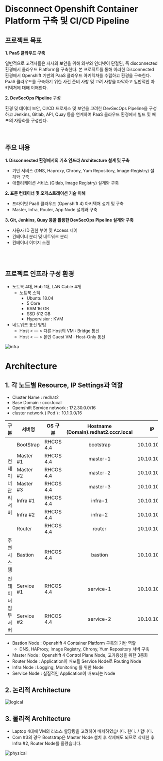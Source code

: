 # Disconnect Openshift Container Platform 구축 및 CI/CD Pipeline

## 프로젝트 목표

**1. PaaS 클라우드 구축**

일반적으로 고객사들은 자사의 보안을 위해 외부와 인터넷이 단절된, 즉 disconnected 환경에서 클라우드 Platform을 구축한다. 본 프로젝트를 통해 이러한
 Disconnected 환경에서 Openshift 기반의 PaaS 클라우드 아키텍쳐를 수립하고 환경을 구축한다. PaaS 클라우드를 구축하기 위한 사전 준비 사항 및 고려 사항을 파악하고 일반적인 아키텍처에 대해 이해한다. 

**2. DevSecOps Pipeline 구성**

환경 및 데이터 보안, CI/CD 프로세스 및 보안을 고려한 DevSecOps Pipeline을 구성하고 Jenkins, Gitlab, API, Quay 등을 연계하여 PaaS 클라우드 환경에서 빌드 및 배포의 자동화를 구성한다.  
<br></br>

## 주요 내용

**1. Disconnected 환경에서의 기초 인프라 Architecture 설계 및 구축**
- 기반 서비스 (DNS, Haproxy, Chrony, Yum Repository, Image-Registry) 설계와 구축
- 애플리케이션 서비스 (Gitlab, Image Registry) 설계와 구축

**2. 표준 컨테이너 및 오케스트레이션 기술 이해**
- 프라이빗 PaaS 클라우드 (Openshift 4) 아키텍쳐 설계 및 구축
- Master, Infra, Router, App Node 설계와 구축

**3. Git, Jenkins, Quay 등을 활용한 DevSecOps Pipeline 설계와 구축**
- 사용자 ID 권한 부여 및 Access 제어
- 컨테이너 분리 및 네트워크 분리
- 컨테이너 이미지 스캔

<br></br>
## 프로젝트 인프라 구성 환경

- 노트북 4대, Hub 1대,  LAN Cable 4개
    - 노트북 스펙
        - Ubuntu 18.04
        - 5 Core
        - RAM 16 GB
        - SSD 512 GB
        - Hypervisior : KVM
- 네트워크 통신 방법
    - Host < — > 다른 Host의 VM : Bridge 통신
    - Host < — > 본인 Guest VM : Host-Only 통신

![infra](./images/infra.png)

# Architecture

## 1. 각 노드별 Resource, IP Settings과 역할

- Cluster Name : redhat2
- Base Domain : cccr.local
- Openshift Service network : 172.30.0.0/16
- cluster network ( Pod ) : 10.1.0.0/16



<table>
<thead>
    <tr>
        <th>구분</th>
        <th>서버명</th>
        <th>OS 구분</th>
        <th>Hostname<br>(Domain).redhat2.cccr.local</th>
        <th>IP</th>
        <th>vcpu<br>(core)</th>
        <th>Memory<br>(GB)</th>
        <th>OS</th>
        <th>contaimer<br>Runtime</th>
    </tr>
</thead>
<tbody>
    <tr>
        <td rowspan=7>컨테이너 <br>관리서버</td>
        <td>BootStrap</td>
        <td>RHCOS 4.4</td>
        <td align="center">bootstrap</td>
        <td>10.10.10.10</td>
        <td align="center">4</td>
        <td align="center">16</td>
        <td>120</td>
        <td>100</td>
    </tr>
    <tr>
        <td>Master #1</td>
        <td>RHCOS 4.4</td>
        <td align="center">master-1</td>
        <td>10.10.10.11</td>
        <td align="center">4</td>
        <td align="center">8</td>
        <td>100</td>
        <td>100</td>
    </tr>
    <tr>
        <td>Master #2</td>
        <td>RHCOS 4.4</td>
        <td align="center">master-2</td>
        <td>10.10.10.12</td>
        <td align="center">4</td>
        <td align="center">8</td>
        <td>100</td>
        <td>100</td>
    </tr>
    <tr>
        <td>Master #3</td>
        <td>RHCOS 4.4</td>
        <td align="center">master-3</td>
        <td>10.10.10.13</td>
        <td align="center">4</td>
        <td align="center">8</td>
        <td>100</td>
        <td>100</td>
    </tr>
    <tr>
        <td>Infra #1 </td>
        <td>RHCOS 4.4</td>
        <td align="center">infra-1</td>
        <td>10.10.10.14</td>
        <td align="center">4</td>
        <td align="center">8</td>
        <td>100</td>
        <td>100</td>
    </tr>
    <tr>
        <td>Infra #2</td>
        <td>RHCOS 4.4</td>
        <td align="center">infra-2</td>
        <td>10.10.10.15</td>
        <td align="center">4</td>
        <td align="center">8</td>
        <td>100</td>
        <td>100</td>
    </tr>
    <tr>
        <td>Router</td>
        <td>RHCOS 4.4</td>
        <td align="center">router</td>
        <td>10.10.10.16</td>
        <td align="center">2</td>
        <td align="center">3</td>
        <td>100</td>
        <td>100</td>
    </tr>
    <tr>
        <td>주변시스템</td>
        <td>Bastion</td>
        <td>RHCOS 4.4</td>
        <td align="center">bastion</td>
        <td>10.10.10.17</td>
        <td align="center">4</td>
        <td align="center">8</td>
        <td>100</td>
        <td>100</td>
    </tr>
    <tr>
        <td rowspan=2>컨테이너 <br> 업무서버 </td>
        <td>Service #1</td>
        <td>RHCOS 4.4</td>
        <td align="center">service-1</td>
        <td>10.10.10.18</td>
        <td align="center">2</td>
        <td align="center">4</td>
        <td>100</td>
        <td>100</td>
    </tr>
    <tr>
        <td>Service #2</td>
        <td>RHCOS 4.4</td>
        <td align="center">service-2</td>
        <td>10.10.10.19</td>
        <td align="center">2</td>
        <td align="center">4</td>
        <td>100</td>
        <td>100</td>
    </tr>

</tbody>
</table>

- Bastion Node : Openshift 4 Container Platform 구축의 기반 역할
    - DNS, HAProxy, Image Registry, Chrony, Yum Repository 서버 구축
- Master Node : Openshift 4 Control Plane Node, 고가용성을 위한 3중화
- Router Node : Application이 배포될 Service Node로 Routing Node
- Infra Node : Logging, Monitoring 를 위한 Node
- Service Node : 실질적인 Application이 배포되는 Node

## 2. 논리적 Architecture

![logical](./images/logical.png)

## 3. 물리적 Architecture

- Laptop 4대에 VM의 리소스 할당량을 고려하여 배치하였습니다.  한다. / 합니다.
- Com #3의 경우 Bootstrap은 Master Node 설치 후 삭제해도 되므로 삭제한 후 Infra #2, Router Node를 올렸습니다.

![physical](./images/physical.png)

